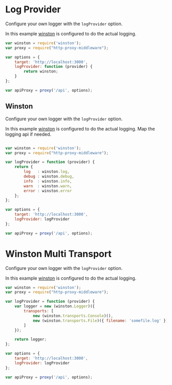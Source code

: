 # Log Provider

Configure your own logger with the `logProvider` option.

In this example [winston](https://www.npmjs.com/package/winston) is configured to do the actual logging.

```javascript
var winston = require('winston');
var proxy = require("http-proxy-middleware");

var options = {
    target: 'http://localhost:3000',
    logProvider: function (provider) {
        return winston;
    }
};

var apiProxy = proxy('/api', options);
```

## Winston

Configure your own logger with the `logProvider` option.

In this example [winston](https://www.npmjs.com/package/winston) is configured to do the actual logging. Map the logging api if needed.

```javascript

var winston = require('winston');
var proxy = require("http-proxy-middleware");

var logProvider = function (provider) {
    return {
        log   : winston.log,
        debug : winston.debug,
        info  : winston.info,
        warn  : winston.warn,
        error : winston.error
    };
};

var options = {
    target: 'http://localhost:3000',
    logProvider: logProvider
};

var apiProxy = proxy('/api', options);
```

# Winston Multi Transport

Configure your own logger with the `logProvider` option.

In this example [winston](https://www.npmjs.com/package/winston) is configured to do the actual logging.

```javascript
var winston = require('winston');
var proxy = require("http-proxy-middleware");

var logProvider = function (provider) {
    var logger = new (winston.Logger)({
        transports: [
            new (winston.transports.Console)(),
            new (winston.transports.File)({ filename: 'somefile.log' })
        ]
    });

    return logger;
};

var options = {
    target: 'http://localhost:3000',
    logProvider: logProvider
};

var apiProxy = proxy('/api', options);
```
